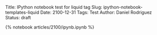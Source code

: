 Title: IPython notebook test for liquid tag
Slug: ipython-notebook-templates-liquid
Date: 2100-12-31
Tags: Test
Author: Daniel Rodriguez
Status: draft

{% notebook articles/2100/ipynb.ipynb %}
